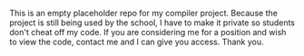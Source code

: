 This is an empty placeholder repo for my compiler project. Because the project is still being used by the school, I have to make it private so students don't cheat off my code. If you are considering me for a position and wish to view the code, contact me and I can give you access. Thank you.
